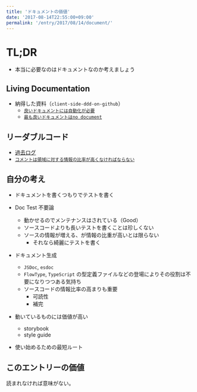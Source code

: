 ```yaml
---
title: 'ドキュメントの価値'
date: '2017-08-14T22:55:00+09:00'
permalink: '/entry/2017/08/14/document/'
---
```


# TL;DR

- 本当に必要なのはドキュメントなのか考えましょう

## Living Documentation

- 納得した資料（`client-side-ddd-on-github`）
  - [`良いドキュメントには自動化が必要`](https://github.com/azu/slide/blob/c09ea5254d3633db0cf91199fcaf5adc770c8519/2017/teppeis-sushi/client-side-ddd-on-github.md#living-documentation-1)
  - [`最も良いドキュメントはno document`](https://github.com/azu/slide/blob/c09ea5254d3633db0cf91199fcaf5adc770c8519/2017/teppeis-sushi/client-side-ddd-on-github.md#%E5%AE%88%E3%82%89%E3%82%8C%E3%81%AA%E3%81%84%E3%83%AB%E3%83%BC%E3%83%AB%E3%81%AF%E4%BE%A1%E5%80%A4%E3%81%8C%E3%81%AA%E3%81%84-1)

## リーダブルコード

- [過去ログ](/entry/2013/02/03/readable-code/)
- [`コメントは領域に対する情報の比率が高くなければならない`](https://gist.github.com/AKB428/b8970cea987577ec93c2#%E7%AC%AC%EF%BC%96%E5%B1%A4-%E3%82%B3%E3%83%A1%E3%83%B3%E3%83%88%E3%81%AF%E6%AD%A3%E7%A2%BA%E3%81%A7%E7%B0%A1%E6%BD%94%E3%81%AB)

## 自分の考え

- ドキュメントを書くつもりでテストを書く
- Doc Test 不要論
  - 動かせるのでメンテナンスはされている（Good）
  - ソースコードよりも長いテストを書くことは珍しくない
  - ソースの情報が増える、が情報の比重が高いとは限らない
    - それなら綺麗にテストを書く
- ドキュメント生成
  - `JSDoc`, `esdoc`
  - `FlowType`, `TypeScript`
    の型定義ファイルなどの登場によりその役割は不要になりつつある気持ち
  - ソースコードの情報比率の高まりも重要
    - 可読性
    - 補完
- 動いているものには価値が高い

  - storybook
  - style guide

- 使い始めるための最短ルート

## このエントリーの価値

読まれなければ意味がない。
